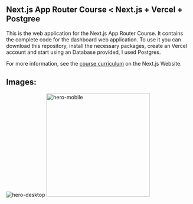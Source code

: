 ## Next.js App Router Course < Next.js + Vercel + Postgree

This is the web application for the Next.js App Router Course. 
It contains the complete code for the dashboard web application.
To use it you can download this repository, install the necessary packages, 
create an Vercel account and start using an Database provided, I used Postgres.

For more information, see the [course curriculum](https://nextjs.org/learn) on the Next.js Website.

## Images:
![hero-desktop](https://github.com/user-attachments/assets/f040529b-b09a-495d-9484-7052b0e51f51)
<img width="280" alt="hero-mobile" src="https://github.com/user-attachments/assets/5b448979-726d-48df-855d-49c9eeb7769e">
